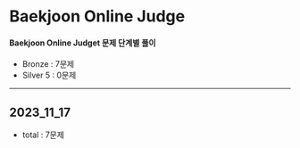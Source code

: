 # Baekjoon Online Judge
#### Baekjoon Online Judget 문제 단계별 풀이

- Bronze : 7문제
- Silver 5 : 0문제

- - -
## 2023_11_17
- total : 7문제
